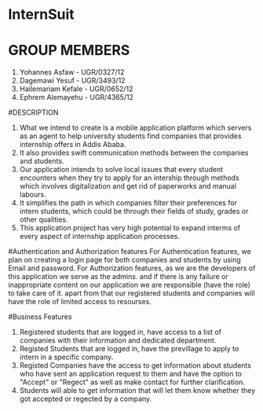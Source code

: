 # InternSuit
# GROUP MEMBERS
1. Yohannes Asfaw - UGR/0327/12
2. Dagemawi Yesuf - UGR/3493/12
3. Hailemariam Kefale - UGR/0652/12
4. Ephrem Alemayehu - UGR/4365/12

#DESCRIPTION
1. What we intend to create is a mobile application platform which servers as an agent to help university students find companies that provides internship offers in Addis Ababa.
2. It also provides swift communication methods between the companies and students.
3. Our application intends to solve local issues that every student encounters when they try to apply for an intership through methods which involves digitalization and get rid of paperworks and manual labours.
4. It simplifies the path in which companies filter their preferences for intern students, which could be through their fields of study, grades or other qualities.  
5. This application project has very high potential to expand interms of every aspect of internship application processes.

#Authentication and Authorization features
For Authentication features, we plan on creating a login page for both companies and students by using Email and password.
For Authorization features, as we are the developers of this application we serve as the admins. and if there is any failure or inappropriate content on our application we are responsible (have the role) to take care of it. 
apart from that our registered students and companies will have the role of limited access to resourses.

 #Business Features
 1. Registered students that are logged in, have access to a list of companies with their information and dedicated department.
 2. Registed Students that are logged in, have the previllage to apply to intern in a specific company.
 3. Registed Companies have the access to get information about students who have sent an application request to them and have the option to "Accept" or "Regect" as well as make contact for further clarification.
 4. Students will able to get information that will let them know whether they got accepted or regected by a company.
 
